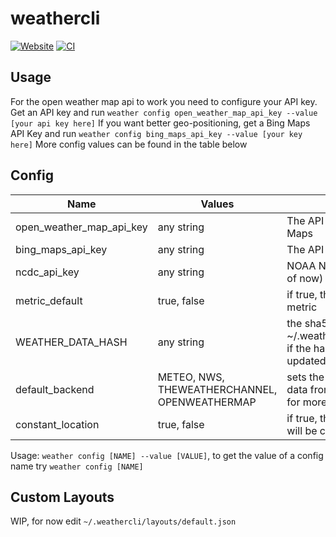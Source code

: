 # weathercli
[![Website](https://github.com/arihant2math/weathercli/actions/workflows/pages/pages-build-deployment/badge.svg)]([https://github.com/arihant2math/weathercli/actions/workflows/pages/pages-build-deployment](https://arihant2math.github.io/weathercli/index.html))
[![CI](https://github.com/arihant2math/weathercli/actions/workflows/build.yml/badge.svg)](https://github.com/arihant2math/weathercli/actions/workflows/build.yml)
## Usage
For the open weather map api to work you need to configure your API key.
Get an API key and run `weather config open_weather_map_api_key --value [your api key here]`
If you want better geo-positioning, get a Bing Maps API Key and run `weather config bing_maps_api_key --value [your key here]`
More config values can be found in the table below
## Config
| Name                     | Values                                        | Function                                                                                                       |
|--------------------------|-----------------------------------------------|----------------------------------------------------------------------------------------------------------------|
| open_weather_map_api_key | any string                                    | The API key for Open Weather Maps                                                                              |
| bing_maps_api_key        | any string                                    | The API key for Bing Maps                                                                                      |
| ncdc_api_key             | any string                                    | NOAA NCDC API KEY (unused as of now)                                                                           |
| metric_default           | true, false                                   | if true, the default units will be metric                                                                      |
| WEATHER_DATA_HASH        | any string                                    | the sha512 hash of ~/.weathercli/weather_codes.json if the hashes don't match an updated version is downloaded |
| default_backend          | METEO, NWS, THEWEATHERCHANNEL, OPENWEATHERMAP | sets the default backend to get data from, see datasources.md for more info                                    |
| constant_location        | true, false                                   | if true, the users current location will be cached                                                             |

Usage: `weather config [NAME] --value [VALUE]`, to get the value of a config name try `weather config [NAME]`
## Custom Layouts
WIP, for now edit `~/.weathercli/layouts/default.json`
